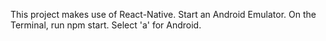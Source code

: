 This project makes use of React-Native.
Start an Android Emulator.
On the Terminal, run npm start.
Select 'a' for Android.
